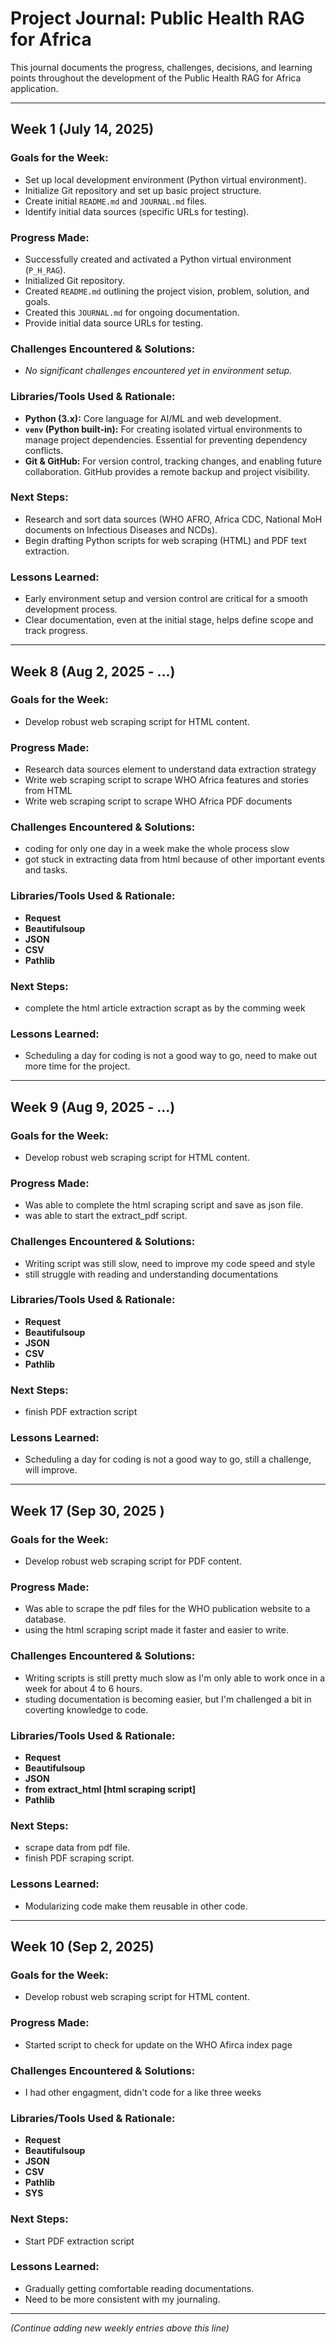 # Project Journal: Public Health RAG for Africa

This journal documents the progress, challenges, decisions, and learning points throughout the development of the Public Health RAG for Africa application.

---

## **Week 1 (July 14, 2025)**

### **Goals for the Week:**
* Set up local development environment (Python virtual environment).
* Initialize Git repository and set up basic project structure.
* Create initial `README.md` and `JOURNAL.md` files.
* Identify initial data sources (specific URLs for testing).

### **Progress Made:**
* Successfully created and activated a Python virtual environment (`P_H_RAG`).
* Initialized Git repository.
* Created `README.md` outlining the project vision, problem, solution, and goals.
* Created this `JOURNAL.md` for ongoing documentation.
* Provide initial data source URLs for testing.

### **Challenges Encountered & Solutions:**
* _No significant challenges encountered yet in environment setup._

### **Libraries/Tools Used & Rationale:**
* **Python (3.x):** Core language for AI/ML and web development.
* **`venv` (Python built-in):** For creating isolated virtual environments to manage project dependencies. Essential for preventing dependency conflicts.
* **Git & GitHub:** For version control, tracking changes, and enabling future collaboration. GitHub provides a remote backup and project visibility.

### **Next Steps:**
* Research and sort data sources (WHO AFRO, Africa CDC, National MoH documents on Infectious Diseases and NCDs).
* Begin drafting Python scripts for web scraping (HTML) and PDF text extraction.

### **Lessons Learned:**
* Early environment setup and version control are critical for a smooth development process.
* Clear documentation, even at the initial stage, helps define scope and track progress.

---

## **Week 8 (Aug 2, 2025 - ...)**

### **Goals for the Week:**
* Develop robust web scraping script for HTML content.

### **Progress Made:**
* Research data sources element to understand data extraction strategy
* Write web scraping script to scrape WHO Africa features and stories from HTML
* Write web scraping script to scrape WHO Africa PDF documents

### **Challenges Encountered & Solutions:**
* coding for only one day in a week make the whole process slow
* got stuck in extracting data from html because of other important events and tasks.

### **Libraries/Tools Used & Rationale:**
* **Request**
* **Beautifulsoup**
* **JSON**
* **CSV**
* **Pathlib**

### **Next Steps:**
* complete the html article extraction scrapt as by the comming week

### **Lessons Learned:**
* Scheduling a day for coding is not a good way to go, need to make out more time for the project.

---

## **Week 9 (Aug 9, 2025 - ...)**

### **Goals for the Week:**
* Develop robust web scraping script for HTML content.

### **Progress Made:**
* Was able to complete the html scraping script and save as json file.
* was able to start the extract_pdf script.


### **Challenges Encountered & Solutions:**
* Writing script was still slow, need to improve my code speed and style
* still struggle with reading and understanding documentations

### **Libraries/Tools Used & Rationale:**
* **Request**
* **Beautifulsoup**
* **JSON**
* **CSV**
* **Pathlib**

### **Next Steps:**
* finish PDF extraction script

### **Lessons Learned:**
* Scheduling a day for coding is not a good way to go, still a challenge, will improve.
---

## **Week 17 (Sep 30, 2025 )**

### **Goals for the Week:**
* Develop robust web scraping script for PDF content.

### **Progress Made:**
* Was able to scrape the pdf files for the WHO publication website to a database.
* using the html scraping script made it faster and easier to write. 


### **Challenges Encountered & Solutions:**
* Writing scripts is still pretty much slow as I'm only able to work once in a week for about 4 to 6 hours.
* studing documentation is becoming easier, but I'm challenged a bit in coverting knowledge to code.

### **Libraries/Tools Used & Rationale:**
* **Request**
* **Beautifulsoup**
* **JSON**
* **from extract_html [html scraping script]**
* **Pathlib**

### **Next Steps:**
* scrape data from pdf file.
* finish PDF scraping script.

### **Lessons Learned:**
* Modularizing code make them reusable in other code.
---

## **Week 10 (Sep 2, 2025)**

### **Goals for the Week:**
* Develop robust web scraping script for HTML content.

### **Progress Made:**
* Started script to check for update on the WHO Afirca index page


### **Challenges Encountered & Solutions:**
* I had other engagment, didn't code for a like three weeks

### **Libraries/Tools Used & Rationale:**
* **Request**
* **Beautifulsoup**
* **JSON**
* **CSV**
* **Pathlib**
* **SYS**

### **Next Steps:**
* Start PDF extraction script

### **Lessons Learned:**
* Gradually getting comfortable reading documentations.
* Need to be more consistent with my journaling.

---
*(Continue adding new weekly entries above this line)*